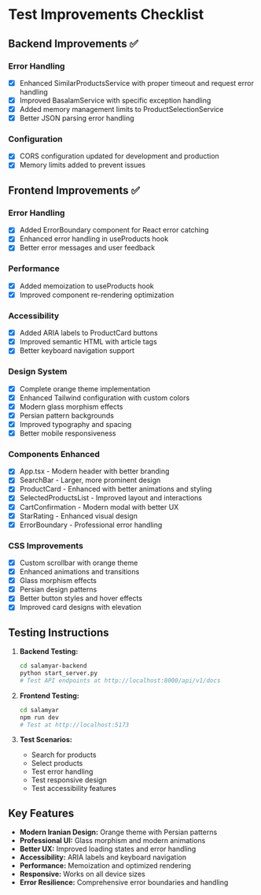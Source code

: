 # Test Improvements Checklist

## Backend Improvements ✅

### Error Handling
- [x] Enhanced SimilarProductsService with proper timeout and request error handling
- [x] Improved BasalamService with specific exception handling
- [x] Added memory management limits to ProductSelectionService
- [x] Better JSON parsing error handling

### Configuration
- [x] CORS configuration updated for development and production
- [x] Memory limits added to prevent issues

## Frontend Improvements ✅

### Error Handling
- [x] Added ErrorBoundary component for React error catching
- [x] Enhanced error handling in useProducts hook
- [x] Better error messages and user feedback

### Performance
- [x] Added memoization to useProducts hook
- [x] Improved component re-rendering optimization

### Accessibility
- [x] Added ARIA labels to ProductCard buttons
- [x] Improved semantic HTML with article tags
- [x] Better keyboard navigation support

### Design System
- [x] Complete orange theme implementation
- [x] Enhanced Tailwind configuration with custom colors
- [x] Modern glass morphism effects
- [x] Persian pattern backgrounds
- [x] Improved typography and spacing
- [x] Better mobile responsiveness

### Components Enhanced
- [x] App.tsx - Modern header with better branding
- [x] SearchBar - Larger, more prominent design
- [x] ProductCard - Enhanced with better animations and styling
- [x] SelectedProductsList - Improved layout and interactions
- [x] CartConfirmation - Modern modal with better UX
- [x] StarRating - Enhanced visual design
- [x] ErrorBoundary - Professional error handling

### CSS Improvements
- [x] Custom scrollbar with orange theme
- [x] Enhanced animations and transitions
- [x] Glass morphism effects
- [x] Persian design patterns
- [x] Better button styles and hover effects
- [x] Improved card designs with elevation

## Testing Instructions

1. **Backend Testing:**
   ```bash
   cd salamyar-backend
   python start_server.py
   # Test API endpoints at http://localhost:8000/api/v1/docs
   ```

2. **Frontend Testing:**
   ```bash
   cd salamyar
   npm run dev
   # Test at http://localhost:5173
   ```

3. **Test Scenarios:**
   - Search for products
   - Select products
   - Test error handling
   - Test responsive design
   - Test accessibility features

## Key Features

- **Modern Iranian Design:** Orange theme with Persian patterns
- **Professional UI:** Glass morphism and modern animations
- **Better UX:** Improved loading states and error handling
- **Accessibility:** ARIA labels and keyboard navigation
- **Performance:** Memoization and optimized rendering
- **Responsive:** Works on all device sizes
- **Error Resilience:** Comprehensive error boundaries and handling
